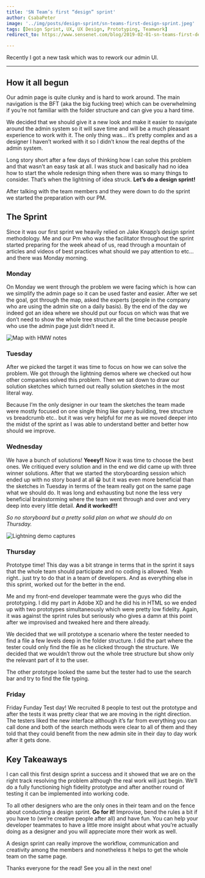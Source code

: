 ```yaml
---
title: 'SN Team’s first “design” sprint'
author: CsabaPeter
image: '../img/posts/design-sprint/sn-teams-first-design-sprint.jpeg'
tags: [Design Sprint, UX, UX Design, Prototyping, Teamwork]
redirect_to: https://www.sensenet.com/blog/2019-02-01-sn-teams-first-design-sprint

---
```


Recently I got a new task which was to rework our admin UI.

---

## How it all begun

Our admin page is quite clunky and is hard to work around. The main navigation is the BFT (aka the big fucking tree) which can be overwhelming if you’re not familiar with the folder structure and can give you a hard time.

We decided that we should give it a new look and make it easier to navigate around the admin system so it will save time and will be a much pleasant experience to work with it. The only thing was… it’s pretty complex and as a designer I haven’t worked with it so I didn’t know the real depths of the admin system.

Long story short after a few days of thinking how I can solve this problem and that wasn’t an easy task at all. I was stuck and basically had no idea how to start the whole redesign thing when there was so many things to consider. That’s when the lightning of idea struck. **Let’s do a design sprint!**

After talking with the team members and they were down to do the sprint we started the preparation with our PM.


## The Sprint

Since it was our first sprint we heavily relied on Jake Knapp’s design sprint methodology. Me and our Pm who was the facilitator throughout the sprint started preparing for the week ahead of us, read through a mountain of articles and videos of best practices what should we pay attention to etc… and there was Monday morning.

### Monday

On Monday we went through the problem we were facing which is how can we simplify the admin page so it can be used faster and easier. After we set the goal, got through the map, asked the experts (people in the company who are using the admin site on a daily basis). By the end of the day we indeed got an idea where we should put our focus on which was that we don’t need to show the whole tree structure all the time because people who use the admin page just didn’t need it.

![Map with HMW notes](/img/posts/design-sprint/Map-with-HMW-notes.jpeg 'Map with HMW notes')

### Tuesday

After we picked the target it was time to focus on how we can solve the problem. We got through the lightning demos where we checked out how other companies solved this problem. Then we sat down to draw our solution sketches which turned out really solution sketches in the most literal way.

Because I’m the only designer in our team the sketches the team made were mostly focused on one single thing like query building, tree structure vs breadcrumb etc.. but it was very helpful for me as we moved deeper into the midst of the sprint as I was able to understand better and better how should we improve.

### Wednesday

We have a bunch of solutions! **Yeeey!!** Now it was time to choose the best ones. We critiqued every solution and in the end we did came up with three winner solutions. After that we started the storyboarding session which ended up with no story board at all 😀 but it was even more beneficial than the sketches in Tuesday in terms of the team really got on the same page what we should do. It was long and exhausting but none the less very beneficial brainstorming where the team went through and over and very deep into every little detail. **And it worked!!!**

*So no storyboard but a pretty solid plan on what we should do on Thursday.*

![Lightning demo captures](/img/posts/design-sprint/Lightning-demo-captures.jpeg 'Lightning demo captures')

### Thursday

Prototype time! This day was a bit strange in terms that in the sprint it says that the whole team should participate and no coding is allowed. Yeah right.. just try to do that in a team of developers. And as everything else in this sprint, worked out for the better in the end.

Me and my front-end developer teammate were the guys who did the prototyping. I did my part in Adobe XD and he did his in HTML so we ended up with two prototypes simultaneously which were pretty low fidelity. Again, it was against the sprint rules but seriously who gives a damn at this point after we improvised and tweaked here and there already.

We decided that we will prototype a scenario where the tester needed to find a file a few levels deep in the folder structure. I did the part where the tester could only find the file as he clicked through the structure. We decided that we wouldn’t throw out the whole tree structure but show only the relevant part of it to the user.

The other prototype looked the same but the tester had to use the search bar and try to find the file typing.

### Friday

Friday Funday Test day! We recruited 8 people to test out the prototype and after the tests it was pretty clear that we are moving in the right direction. The testers liked the new interface although it’s far from everything you can call done and both of the search methods were clear to all of them and they told that they could benefit from the new admin site in their day to day work after it gets done.

## Key Takeaways

I can call this first design sprint a success and it showed that we are on the right track resolving the problem although the real work will just begin. We’ll do a fully functioning high fidelity prototype and after another round of testing it can be implemented into working code.

To all other designers who are the only ones in their team and on the fence about conducting a design sprint. **Go for it!** Improvise, bend the rules a bit if you have to (we’re creative people after all) and have fun. You can help your developer teammates to have a little more insight about what you’re actually doing as a designer and you will appreciate more their work as well.

A design sprint can really improve the workflow, communication and creativity among the members and nonetheless it helps to get the whole team on the same page.

Thanks everyone for the read! See you all in the next one!


